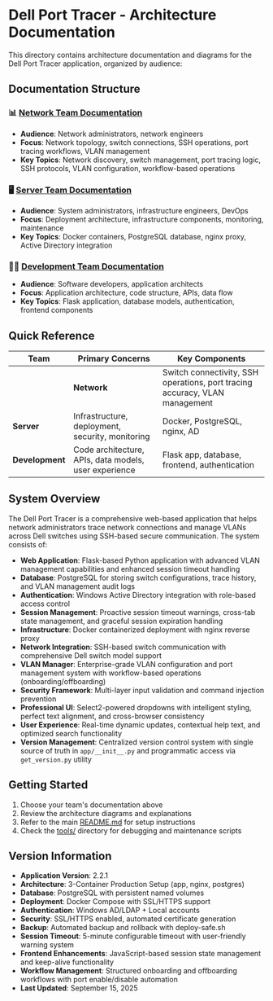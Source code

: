 # Dell Port Tracer - Architecture Documentation

This directory contains architecture documentation and diagrams for the Dell Port Tracer application, organized by audience:

## Documentation Structure

### 📊 [Network Team Documentation](./network-team.md)
- **Audience**: Network administrators, network engineers
- **Focus**: Network topology, switch connections, SSH operations, port tracing workflows, VLAN management
- **Key Topics**: Network discovery, switch management, port tracing logic, SSH protocols, VLAN configuration, workflow-based operations

### 🖥️ [Server Team Documentation](./server-team.md) 
- **Audience**: System administrators, infrastructure engineers, DevOps
- **Focus**: Deployment architecture, infrastructure components, monitoring, maintenance
- **Key Topics**: Docker containers, PostgreSQL database, nginx proxy, Active Directory integration

### 👨‍💻 [Development Team Documentation](./dev-team.md)
- **Audience**: Software developers, application architects
- **Focus**: Application architecture, code structure, APIs, data flow
- **Key Topics**: Flask application, database models, authentication, frontend components

## Quick Reference

| Team | Primary Concerns | Key Components |
|------|------------------|----------------|
|| **Network** | Switch connectivity, SSH operations, port tracing accuracy, VLAN management | Switches, SSH, Network topology, VLAN configuration, Workflow management |
| **Server** | Infrastructure, deployment, security, monitoring | Docker, PostgreSQL, nginx, AD |
| **Development** | Code architecture, APIs, data models, user experience | Flask app, database, frontend, authentication |

## System Overview

The Dell Port Tracer is a comprehensive web-based application that helps network administrators trace network connections and manage VLANs across Dell switches using SSH-based secure communication. The system consists of:

- **Web Application**: Flask-based Python application with advanced VLAN management capabilities and enhanced session timeout handling
- **Database**: PostgreSQL for storing switch configurations, trace history, and VLAN management audit logs
- **Authentication**: Windows Active Directory integration with role-based access control
- **Session Management**: Proactive session timeout warnings, cross-tab state management, and graceful session expiration handling
- **Infrastructure**: Docker containerized deployment with nginx reverse proxy
- **Network Integration**: SSH-based switch communication with comprehensive Dell switch model support
- **VLAN Manager**: Enterprise-grade VLAN configuration and port management system with workflow-based operations (onboarding/offboarding)
- **Security Framework**: Multi-layer input validation and command injection prevention
- **Professional UI**: Select2-powered dropdowns with intelligent styling, perfect text alignment, and cross-browser consistency
- **User Experience**: Real-time dynamic updates, contextual help text, and optimized search functionality
- **Version Management**: Centralized version control system with single source of truth in `app/__init__.py` and programmatic access via `get_version.py` utility

## Getting Started

1. Choose your team's documentation above
2. Review the architecture diagrams and explanations
3. Refer to the main [README.md](../README.md) for setup instructions
4. Check the [tools/](../tools/) directory for debugging and maintenance scripts

## Version Information

- **Application Version**: 2.2.1
- **Architecture**: 3-Container Production Setup (app, nginx, postgres)
- **Database**: PostgreSQL with persistent named volumes
- **Deployment**: Docker Compose with SSL/HTTPS support
- **Authentication**: Windows AD/LDAP + Local accounts
- **Security**: SSL/HTTPS enabled, automated certificate generation
- **Backup**: Automated backup and rollback with deploy-safe.sh
- **Session Timeout**: 5-minute configurable timeout with user-friendly warning system
- **Frontend Enhancements**: JavaScript-based session state management and keep-alive functionality
- **Workflow Management**: Structured onboarding and offboarding workflows with port enable/disable automation
- **Last Updated**: September 15, 2025
